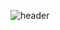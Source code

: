 ![header](https://capsule-render.vercel.app/api?type=waving&color=gradient&height=180&animation=fadeIn&section=header&fontColor=ffffff&text=Hello%💻✨&fontAlign=70)
